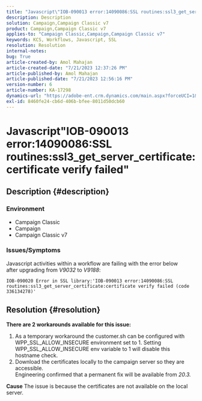 ```yaml
---
title: "Javascript\"IOB-090013 error:14090086:SSL routines:ssl3_get_server_certificate:certificate verify failed\""
description: Description
solution: Campaign,Campaign Classic v7
product: Campaign,Campaign Classic v7
applies-to: "Campaign Classic,Campaign,Campaign Classic v7"
keywords: KCS, Workflows, Javascript, SSL
resolution: Resolution
internal-notes: 
bug: True
article-created-by: Amol Mahajan
article-created-date: "7/21/2023 12:37:26 PM"
article-published-by: Amol Mahajan
article-published-date: "7/21/2023 12:56:16 PM"
version-number: 6
article-number: KA-17298
dynamics-url: "https://adobe-ent.crm.dynamics.com/main.aspx?forceUCI=1&pagetype=entityrecord&etn=knowledgearticle&id=2e1e1457-c327-ee11-9966-6045bd0067ea"
exl-id: 8460fe24-cb6d-406b-bfee-8011d50dcb60
---
```

# Javascript"IOB-090013 error:14090086:SSL routines:ssl3_get_server_certificate:certificate verify failed"

## Description {#description}


### <b>Environment</b>

- Campaign Classic
- Campaign
- Campaign Classic v7




### <b>Issues/Symptoms</b>

Javascript activities within a workflow are failing with the error below after upgrading from *V9032* to *V9188*:




```
IOB-090020 Error in SSL library:'IOB-090013 error:14090086:SSL routines:ssl3_get_server_certificate:certificate verify failed (code 336134278)'
```



## Resolution {#resolution}

<b>There are 2 workarounds available for this issue:</b>
1. As a temporary workaround the customer.sh can be configured with WPP_SSL_ALLOW_INSECURE environment set to 1. Setting WPP_SSL_ALLOW_INSECURE env variable to 1 will disable this hostname check. 
2. Download the certificates locally to the campaign server so they are accessible.<br>
Engineering confirmed that a permanent fix will be available from *20.3.*



<b>Cause</b>
The issue is because the certificates are not available on the local server.
